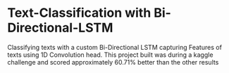 # Text-Classification with Bi-Directional-LSTM
Classifying texts with a custom Bi-Directional LSTM capturing Features of texts using 1D Convolution head. This project built was during a kaggle challenge and scored approximately 60.71% better than the other results
